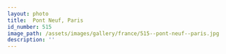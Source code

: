 ```yaml
---
layout: photo
title:  Pont Neuf, Paris
id_number: 515
image_path: /assets/images/gallery/france/515--pont-neuf--paris.jpg
description: ''
---
```

